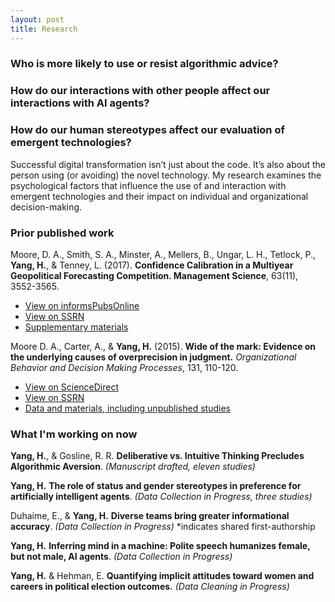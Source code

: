 ```yaml
---
layout: post
title: Research
---
```


### Who is more likely to use or resist algorithmic advice?

### How do our interactions with other people affect our interactions with AI agents?

### How do our human stereotypes affect our evaluation of emergent technologies?

Successful digital transformation isn’t just about the code. It’s also about the person using (or avoiding) the novel technology. My research examines the psychological factors that influence the use of and interaction with emergent technologies and their impact on individual and organizational decision-making. 


### Prior published work


Moore, D. A., Smith, S. A., Minster, A., Mellers, B., Ungar, L. H., Tetlock, P., **Yang, H.**, & Tenney, L. (2017). **Confidence Calibration in a Multiyear Geopolitical Forecasting Competition. Management Science**, 63(11), 3552-3565.    

* [View on informsPubsOnline](https://pubsonline.informs.org/doi/10.1287/mnsc.2016.2525)	
* [View on SSRN](https://papers.ssrn.com/sol3/papers.cfm?abstract_id=3643605)
* [Supplementary materials](https://osf.io/ecmk6/)

Moore D. A., Carter, A., & **Yang, H.** (2015). **Wide of the mark: Evidence on the underlying causes of overprecision in judgment.** _Organizational Behavior and Decision Making Processes_, 131, 110-120.
* [View on ScienceDirect](https://www.sciencedirect.com/science/article/abs/pii/S0749597815000989)
* [View on SSRN](https://papers.ssrn.com/sol3/papers.cfm?abstract_id=3647338)
* [Data and materials, including unpublished studies](http://learnmoore.org/BDE/)

### What I'm working on now

**Yang, H.**,  & Gosline, R. R. **Deliberative vs. Intuitive Thinking Precludes Algorithmic Aversion**. _(Manuscript drafted, eleven studies)_

**Yang, H.**  **The role of status and gender stereotypes in preference for artificially intelligent agents**. _(Data Collection in Progress, three studies)_

Duhaime, E., & **Yang, H.**  **Diverse teams bring greater informational accuracy**. _(Data Collection in Progress)_
*indicates shared first-authorship

**Yang, H.** **Inferring mind in a machine: Polite speech humanizes female, but not male, AI agents**. _(Data Collection in Progress)_

**Yang, H.** & Hehman, E. **Quantifying implicit attitudes toward women and careers in political election outcomes.** _(Data Cleaning in Progress)_
